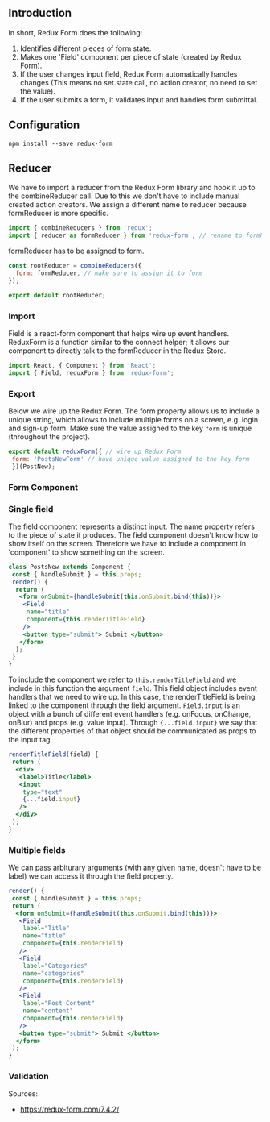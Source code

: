 ## Introduction
In short, Redux Form does the following: 
1. Identifies different pieces of form state.
2. Makes one 'Field' component per piece of state (created by Redux Form).
3. If the user changes input field, Redux Form automatically handles changes (This means no set.state call, no action creator, no need to set the value).
4. If the user submits a form, it validates input and handles form submittal.

## Configuration
```npm install --save redux-form```

## Reducer
We have to import a reducer from the Redux Form library and hook it up to the combineReducer call. Due to this we don't have to include manual created action creators. We assign a different name to reducer because formReducer is more specific. 
```js
import { combineReducers } from 'redux';
import { reducer as formReducer } from 'redux-form'; // rename to formReducer
```
formReducer has to be assigned to form. 
```js
const rootReducer = combineReducers({
  form: formReducer, // make sure to assign it to form 
});

export default rootReducer;
```

### Import
Field is a react-form component that helps wire up event handlers. ReduxForm is a function similar to the connect helper; it allows our component to directly talk to the formReducer in the Redux Store.
```jsx
import React, { Component } from 'React';
import { Field, reduxForm } from 'redux-form';
```

### Export
Below we wire up the Redux Form. The form property allows us to include a unique string, which allows to include multiple forms on a screen, e.g. login and sign-up form. Make sure the value assigned to the key `form` is unique (throughout the project).
```jsx
export default reduxForm({ // wire up Redux Form
 form: 'PostsNewForm' // have unique value assigned to the key form
 })(PostNew);
```

### Form Component
### Single field
The field component represents a distinct input. The name property refers to the piece of state it produces. The field component doesn't know how to show itself on the screen. Therefore we have to include a component in 'component' to show something on the screen.
```jsx
class PostsNew extends Component {
 const { handleSubmit } = this.props;
 render() {
  return (
   <form onSubmit={handleSubmit(this.onSubmit.bind(this))}>
    <Field
     name="title"
     component={this.renderTitleField}
    />
    <button type="submit"> Submit </button>
   </form>
  );
 }
}
```
To include the component we refer to `this.renderTitleField`  and we include in this function the argument `field`. This field object includes event handlers that we need to wire up. In this case, the renderTitleField is being linked to the component through the field argument. `Field.input` is an object with a bunch of different event handlers (e.g. onFocus, onChange, onBlur) and props (e.g. value input). Through `{...field.input}` we say that the different properties of that object should be communicated as props to the input tag.
```jsx
renderTitleField(field) {
 return (
  <div>
   <label>Title</label>
   <input
    type="text"
    {...field.input}
   />
  </div>
 );
}
  ```
  
### Multiple fields
We can pass arbiturary arguments (with any given name, doesn't have to be label) we can access it through the field property.
```jsx
render() {
 const { handleSubmit } = this.props;
 return (
  <form onSubmit={handleSubmit(this.onSubmit.bind(this))}>
   <Field
    label="Title"
    name="title"
    component={this.renderField}
   />
   <Field
    label="Categories"
    name="categories"
    component={this.renderField}
   />
   <Field
    label="Post Content"
    name="content"
    component={this.renderField}
   />
   <button type="submit"> Submit </button>
  </form>
 );
}

```

### Validation

Sources:
- https://redux-form.com/7.4.2/
